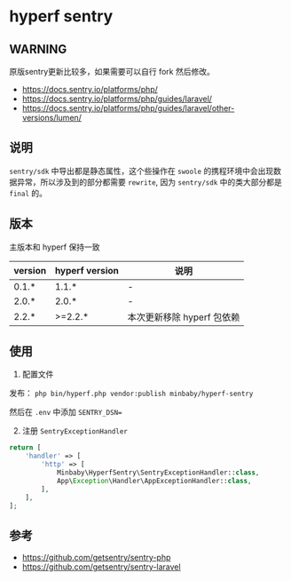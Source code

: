 # hyperf sentry

## WARNING

原版sentry更新比较多，如果需要可以自行 fork 然后修改。

- https://docs.sentry.io/platforms/php/
- https://docs.sentry.io/platforms/php/guides/laravel/
- https://docs.sentry.io/platforms/php/guides/laravel/other-versions/lumen/

## 说明

`sentry/sdk` 中导出都是静态属性，这个些操作在 `swoole` 的携程环境中会出现数据异常，所以涉及到的部分都需要 `rewrite`, 因为 `sentry/sdk` 中的类大部分都是 `final` 的。

## 版本

主版本和 hyperf 保持一致

|version|hyperf version|说明|
|-|-|-|
|0.1.*|1.1.*|-|
|2.0.*|2.0.*|-|
|2.2.*|>=2.2.*| 本次更新移除 hyperf 包依赖|

## 使用

1. 配置文件

 发布： `php bin/hyperf.php vendor:publish minbaby/hyperf-sentry`
 
 然后在 `.env` 中添加 `SENTRY_DSN=`

2. 注册 `SentryExceptionHandler`

```php
return [
    'handler' => [
        'http' => [
            Minbaby\HyperfSentry\SentryExceptionHandler::class,
            App\Exception\Handler\AppExceptionHandler::class,
        ],
    ],
];
```

## 参考

- https://github.com/getsentry/sentry-php
- https://github.com/getsentry/sentry-laravel